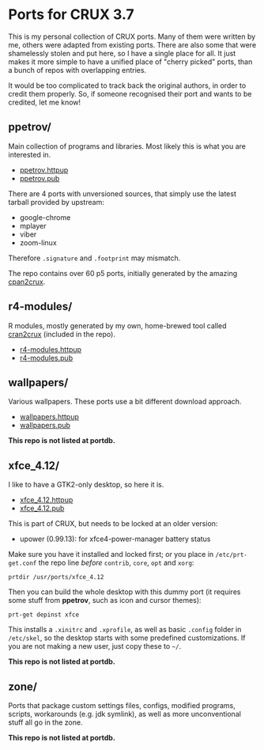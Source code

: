# Ports for CRUX 3.7

This is my personal collection of CRUX ports. Many of them were written
by me, others were adapted from existing ports. There are also some that
were shamelessly stolen and put here, so I have a single place for all.
It just makes it more simple to have a unified place of "cherry picked"
ports, than a bunch of repos with overlapping entries.

It would be too complicated to track back the original authors, in order
to credit them properly. So, if someone recognised their port and wants
to be credited, let me know!

## ppetrov/
Main collection of programs and libraries. Most likely this is what you
are interested in.
* [ppetrov.httpup](https://raw.githubusercontent.com/slackalaxy/crux-ports/main/ppetrov/ppetrov.httpup)
* [ppetrov.pub](https://raw.githubusercontent.com/slackalaxy/crux-ports/main/ppetrov/ppetrov.pub)

There are 4 ports with unversioned sources, that simply use the latest
tarball provided by upstream:
* google-chrome
* mplayer
* viber
* zoom-linux

Therefore `.signature` and `.footprint` may mismatch.

The repo contains over 60 p5 ports, initially generated by the amazing
[cpan2crux](https://www.mizrahi.com.ve/crux/ports/cpan2crux/Pkgfile).

## r4-modules/
R modules, mostly generated by my own, home-brewed tool called 
[cran2crux](https://github.com/slackalaxy/cran2crux) (included in the repo).
* [r4-modules.httpup](https://raw.githubusercontent.com/slackalaxy/crux-ports/main/r4-modules/r4-modules.httpup)
* [r4-modules.pub](https://raw.githubusercontent.com/slackalaxy/crux-ports/main/r4-modules/r4-modules.pub)

## wallpapers/
Various wallpapers. These ports use a bit different download approach.
* [wallpapers.httpup](https://raw.githubusercontent.com/slackalaxy/crux-ports/main/wallpapers/wallpapers.httpup)
* [wallpapers.pub](https://raw.githubusercontent.com/slackalaxy/crux-ports/main/wallpapers/wallpapers.pub)

**This repo is not listed at portdb.**

## xfce_4.12/
I like to have a GTK2-only desktop, so here it is.
* [xfce_4.12.httpup](https://raw.githubusercontent.com/slackalaxy/crux-ports/main/xfce_4.12/xfce_4.12.httpup)
* [xfce_4.12.pub](https://raw.githubusercontent.com/slackalaxy/crux-ports/main/xfce_4.12/xfce_4.12.pub)

This is part of CRUX, but needs to be locked at an older version:

* upower (0.99.13): for xfce4-power-manager battery status

Make sure you have it installed and locked first; or you place in 
`/etc/prt-get.conf` the repo line *before* `contrib`, `core`, 
`opt` and `xorg`:

	prtdir /usr/ports/xfce_4.12

Then you can build the whole desktop with this dummy port (it requires
some stuff from **ppetrov**, such as icon and cursor themes):

	prt-get depinst xfce

This installs a `.xinitrc` and `.xprofile`, as well as basic `.config`
folder in `/etc/skel`, so the desktop starts with some predefined
customizations. If you are not making a new user, just copy these to
`~/`.

**This repo is not listed at portdb.**

## zone/
Ports that package custom settings files, configs, modified programs,
scripts, workarounds (e.g. jdk symlink), as well as more unconventional
stuff all go in the zone.

**This repo is not listed at portdb.**
